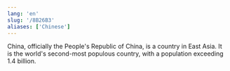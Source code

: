 ```yaml
---
lang: 'en'
slug: '/8B26B3'
aliases: ['Chinese']
---
```


China, officially the People's Republic of China, is a country in East Asia. It is the world's second-most populous country, with a population exceeding 1.4 billion.
